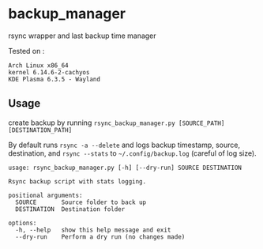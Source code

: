 # backup_manager
rsync wrapper and last backup time manager

Tested on :
```
Arch Linux x86_64
kernel 6.14.6-2-cachyos
KDE Plasma 6.3.5 - Wayland
```

## Usage
create backup by running ```rsync_backup_manager.py [SOURCE_PATH] [DESTINATION_PATH]```  

  
By default runs ```rsync -a --delete``` and logs backup timestamp, source, destination, and ```rsync --stats``` to ```~/.config/backup.log``` (careful of log size).  

```
usage: rsync_backup_manager.py [-h] [--dry-run] SOURCE DESTINATION

Rsync backup script with stats logging.

positional arguments:
  SOURCE       Source folder to back up
  DESTINATION  Destination folder

options:
  -h, --help   show this help message and exit
  --dry-run    Perform a dry run (no changes made)

```
